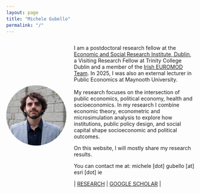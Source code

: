 ```yaml
---
layout: page
title: "Michele Gubello"
permalink: "/"
---
```

<head>
  <meta name="google-site-verification" content="VwKxZ5CBLhIcZXzI63qLFH1Hf-oeVN8g6N5vHHBaRAs" />
</head>

 <div style="display: flex; align-items: center;">
  <div style="flex: 1;">
    <img src="https://github.com/gubellom/gubellom.github.io/blob/main/profile.JPG" alt="My Photo" style="width:200px; border-radius:50%;">
  </div>
  <div style="flex: 2; margin-left: 20px;">
    <p>
    
I am a postdoctoral research fellow at the <a href="https://www.esri.ie/people/michele-gubello">Economic and Social Research Institute, Dublin</a>, a Visiting Research Fellow at Trinity College Dublin and a member of the <a href="https://euromod-web.jrc.ec.europa.eu/overview/country-by-country/detail?id=10">Irish EUROMOD Team</a>. In 2025, I was also an external lecturer in Public Economics at Maynooth University. <br>
<br>
My research focuses on the intersection of public economics, political economy, health and socioeconomics. In my research I combine economic theory, econometric and microsimulation analysis to explore how institutions, public policy design, and social capital shape socioeconomic and political outcomes.
 <!--   </p>
  </div>
</div>-->

On this website, I will mostly share my research results.

You can contact me at: michele [dot] gubello [at] esri [dot] ie


| <a href="https://gubellom.github.io/michelegubello_replication">RESEARCH</a> | <a href="https://shorturl.at/61bwb">GOOGLE SCHOLAR</a> |




